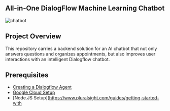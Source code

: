 ## All-in-One DialogFlow Machine Learning Chatbot
![chatbot](images/dialogflow-icon.png)

## Project Overview
This repository carries a backend solution for an AI chatbot that not only answers questions and organizes appointments, but also improves user interactions with an intelligent Dialogflow chatbot.

## Prerequisites
* [Creating a Dialogflow Agent](https://dialogflow.cloud.google.com/#/agent/)
* [Google Cloud Setup](https://cloud.google.com/dialogflow/es/docs/quick/setup)
* [Node.JS Setup](https://www.pluralsight.com/guides/getting-started-with